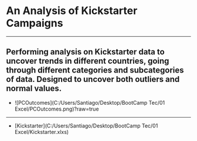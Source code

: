 # An Analysis of Kickstarter Campaigns
---
Performing analysis on Kickstarter data to uncover trends in different countries, going through different categories and subcategories of data. Designed to uncover both outliers and normal values.
---
- ![PCOutcomes](C:/Users/Santiago/Desktop/BootCamp Tec/01 Excel/PCOutcomes.png)?raw=true
---
- [Kickstarter](C:/Users/Santiago/Desktop/BootCamp Tec/01 Excel/Kickstarter.xlxs)
